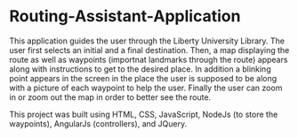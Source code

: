 # Routing-Assistant-Application
This application guides the user through the Liberty University Library. The user first selects an initial and a final destination. Then, a map displaying the route as well as waypoints (importnat landmarks through the route) appears along with instructions to get to the desired place. In addition a blinking point appears in the screen in the place the user is supposed to be along with a picture of each waypoint to help the user. Finally the user can zoom in or zoom out the map in order to better see the route.

This project was built using HTML, CSS, JavaScript, NodeJs (to store the waypoints), AngularJs (controllers), and JQuery. 
